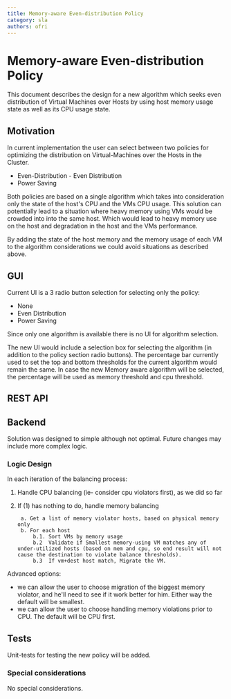 ```yaml
---
title: Memory-aware Even-distribution Policy
category: sla
authors: ofri
---
```


# Memory-aware Even-distribution Policy

This document describes the design for a new algorithm which seeks even distribution of Virtual Machines over Hosts by using host memory usage state as well as its CPU usage state.

## Motivation

In current implementation the user can select between two policies for optimizing the distribution on Virtual-Machines over the Hosts in the Cluster.

*   Even-Distribution - Even Distribution
*   Power Saving

Both policies are based on a single algorithm which takes into consideration only the state of the host's CPU and the VMs CPU usage. This solution can potentially lead to a situation where heavy memory using VMs would be crowded into into the same host. Which would lead to heavy memory use on the host and degradation in the host and the VMs performance.

By adding the state of the host memory and the memory usage of each VM to the algorithm considerations we could avoid situations as described above.

## GUI

Current UI is a 3 radio button selection for selecting only the policy:

*   None
*   Even Distribution
*   Power Saving

Since only one algorithm is available there is no UI for algorithm selection.

The new UI would include a selection box for selecting the algorithm (in addition to the policy section radio buttons). The percentage bar currently used to set the top and bottom thresholds for the current algorithm would remain the same. In case the new Memory aware algorithm will be selected, the percentage will be used as memory threshold and cpu threshold.

## REST API

## Backend

Solution was designed to simple although not optimal. Future changes may include more complex logic.

### Logic Design

In each iteration of the balancing process:

1. Handle CPU balancing (ie- consider cpu violators first), as we did so far

2. If (1) has nothing to do, handle memory balancing

        a. Get a list of memory violator hosts, based on physical memory only
        b. For each host
            b.1. Sort VMs by memory usage
            b.2  Validate if Smallest memory-using VM matches any of under-utilized hosts (based on mem and cpu, so end result will not cause the destination to violate balance thresholds).
            b.3  If vm+dest host match, Migrate the VM.

Advanced options:

*   we can allow the user to choose migration of the biggest memory violator, and he'll need to see if it work better for him. Either way the default will be smallest.
*   we can allow the user to choose handling memory violations prior to CPU. The default will be CPU first.

## Tests

Unit-tests for testing the new policy will be added.

### Special considerations

No special considerations.

